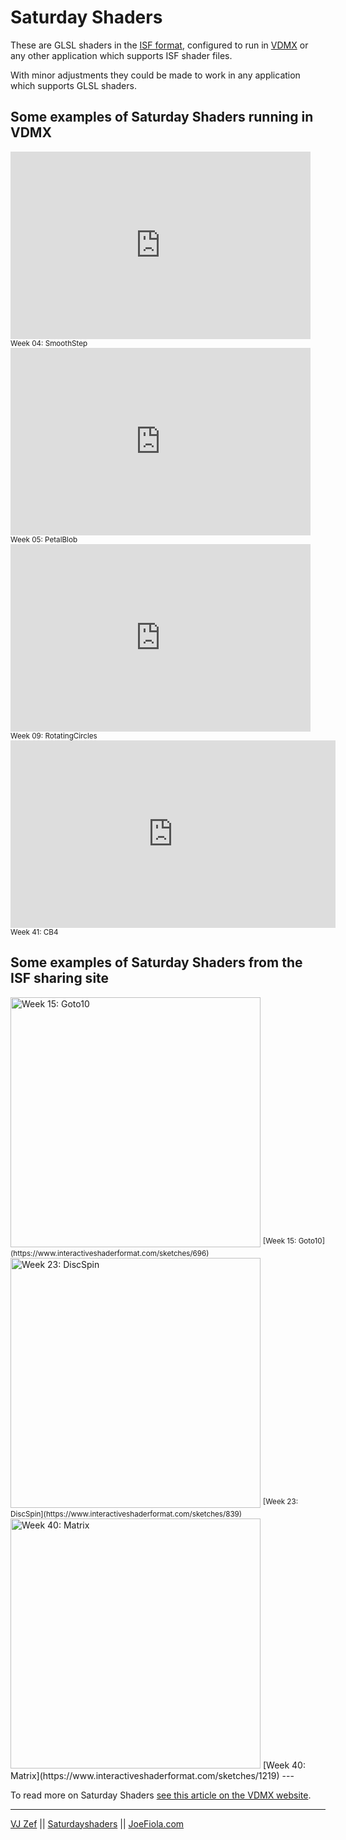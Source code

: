 # Saturday Shaders

These are GLSL shaders in the [ISF format](https://vidvox.github.io/isf/), configured to run in [VDMX](https://vidvox.net/) or any other application which supports ISF shader files.

With minor adjustments they could be made to work in any application which supports GLSL shaders.

## Some examples of Saturday Shaders running in **VDMX**

<iframe src="https://player.vimeo.com/video/325679960" width="480" height="300" frameborder="0" webkitallowfullscreen mozallowfullscreen allowfullscreen></iframe>  
<sup>Week 04: SmoothStep</sup>

<iframe src="https://player.vimeo.com/video/325680033" width="480" height="300" frameborder="0" webkitallowfullscreen mozallowfullscreen allowfullscreen></iframe>  
<sup>Week 05: PetalBlob</sup>

<iframe src="https://player.vimeo.com/video/325679909" width="480" height="300" frameborder="0" webkitallowfullscreen mozallowfullscreen allowfullscreen></iframe>  
<sup>Week 09: RotatingCircles</sup>

<iframe src="https://player.vimeo.com/video/325678918" width="520" height="300" frameborder="0" webkitallowfullscreen mozallowfullscreen allowfullscreen></iframe>  
<sup> Week 41: CB4</sup>
  

## Some examples of Saturday Shaders from the ISF sharing site
<img src="https://images.squarespace-cdn.com/content/50169cf884ae68067baa7365/1553194862021-MYO4N900B4A9ABNM3B6N/750w" alt="Week 15: Goto10" width="400"/>  
<sup>[Week 15: Goto10](https://www.interactiveshaderformat.com/sketches/696)</sup>

<img src="https://images.squarespace-cdn.com/content/50169cf884ae68067baa7365/1553194795874-UW0YW5RI5MUYTWN11180/750w" alt="Week 23: DiscSpin" width="400"/>  
<sup>[Week 23: DiscSpin](https://www.interactiveshaderformat.com/sketches/839)</sup>

<img src="https://images.squarespace-cdn.com/content/50169cf884ae68067baa7365/1553194742386-UV47JP09ZV7JH8NTGL8F/750w" alt="Week 40: Matrix" width="400"/>  
[Week 40: Matrix](https://www.interactiveshaderformat.com/sketches/1219)
---

To read more on Saturday Shaders [see this article on the VDMX website](https://vdmx.vidvox.net/blog/vj-zef-saturday-shaders). 
 
---

[VJ Zef](http://www.joefiola.com/vjzef/) || [Saturdayshaders](www.joefiola.com/saturdayshaders/) || [JoeFiola.com](http://www.joefiola.com/)
